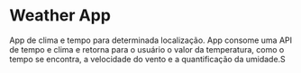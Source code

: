# Weather App
App de clima e tempo para determinada localização. App consome uma API de tempo e clima e retorna para o usuário o valor da temperatura, como o tempo se encontra, a velocidade do vento e a quantificação da umidade.S
